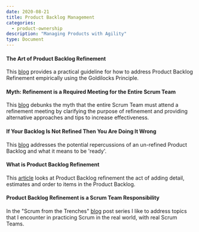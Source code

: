```yaml
---
date: 2020-08-21
title: Product Backlog Management
categories:
  - product-ownership
description: "Managing Products with Agility"
type: Document
---
```

#### The Art of Product Backlog Refinement
This [blog](https://www.scrum.org/resources/blog/art-product-backlog-refinement) provides a practical guideline for how to address Product Backlog Refinement empirically using the Goldilocks Principle.

#### Myth: Refinement is a Required Meeting for the Entire Scrum Team
This [blog](https://www.scrum.org/resources/blog/myth-14-refinement-required-meeting-entire-scrum-team) debunks the myth that the entire Scrum Team must attend a refinement meeting by clarifying the purpose of refinement and providing alternative approaches and tips to increase effectiveness.

#### If Your Backlog Is Not Refined Then You Are Doing It Wrong
This [blog](https://www.scrum.org/resources/blog/if-your-backlog-not-refined-then-you-are-doing-it-wrong) addresses the potential repercussions of an un-refined Product Backlog and what it means to be 'ready'.

#### What is Product Backlog Refinement
This [article](https://www.visual-paradigm.com/scrum/what-is-product-backlog-refinement/) looks at Product Backlog refinement the act of adding detail, estimates and order to items in the Product Backlog.

#### Product Backlog Refinement is a Scrum Team Responsibility
In the "Scrum from the Trenches" [blog](https://www.scrum.org/resources/blog/scrum-trenches-product-backlog-refinement-scrum-team-responsibility) post series I like to address topics that I encounter in practicing Scrum in the real world, with real Scrum Teams.
